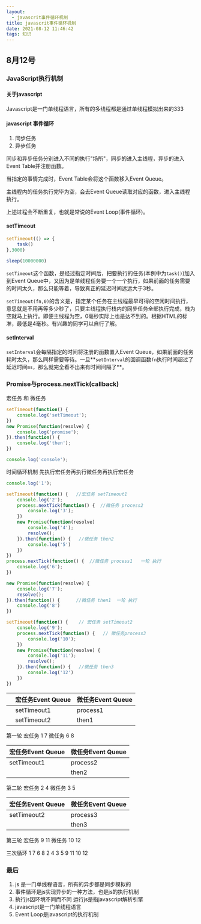 ```yaml
---
layout:
  - javascrit事件循环机制
title: javascrit事件循环机制
date: 2021-08-12 11:46:42
tags: 知识
---
```


## 8月12号

### JavaScript执行机制

#### 关于javascript

​	Javascript是一门单线程语言，所有的多线程都是通过单线程模拟出来的333

#### javascript 事件循环

1. 同步任务
2. 异步任务

同步和异步任务分别进入不同的执行"场所"，同步的进入主线程，异步的进入Event Table并注册函数。

当指定的事情完成时，Event Table会将这个函数移入Event Queue。

主线程内的任务执行完毕为空，会去Event Queue读取对应的函数，进入主线程执行。

上述过程会不断重复，也就是常说的Event Loop(事件循环)。

#### setTimeout

```javascript
setTimeout(() => {
    task()
},3000)

sleep(10000000)
```

`setTimeout`这个函数，是经过指定时间后，把要执行的任务(本例中为`task()`)加入到Event Queue中，又因为是单线程任务要一个一个执行，如果前面的任务需要的时间太久，那么只能等着，导致真正的延迟时间远远大于3秒。

`setTimeout(fn,0)`的含义是，指定某个任务在主线程最早可得的空闲时间执行，意思就是不用再等多少秒了，只要主线程执行栈内的同步任务全部执行完成，栈为空就马上执行。即便主线程为空，0毫秒实际上也是达不到的。根据HTML的标准，最低是4毫秒。有兴趣的同学可以自行了解。

#### setInterval

`setInterval`会每隔指定的时间将注册的函数置入Event Queue，如果前面的任务耗时太久，那么同样需要等待。一旦**`setInterval`的回调函数`fn`执行时间超过了延迟时间`ms`，那么就完全看不出来有时间间隔了**。

### Promise与process.nextTick(callback)

宏任务 和 微任务

```javascript
setTimeout(function() {
    console.log('setTimeout');
})
new Promise(function(resolve) {
    console.log('promise');
}).then(function() {
    console.log('then');
})

console.log('console');
```

时间循环机制 先执行宏任务再执行微任务再执行宏任务

```javascript
console.log('1');

setTimeout(function() {   //宏任务 setTimeout1
    console.log('2');
    process.nextTick(function() {  //微任务 process2
        console.log('3');
    })
    new Promise(function(resolve)  
        console.log('4');
        resolve();
    }).then(function() {   //微任务 then2
        console.log('5')
    })
})
process.nextTick(function() {  //微任务 process1   一轮 执行
    console.log('6');
})

new Promise(function(resolve) { 
    console.log('7');
    resolve();
}).then(function() {      //微任务 then1  一轮 执行
    console.log('8')
})

setTimeout(function() {    // 宏任务 setTimeout2
    console.log('9');  
    process.nextTick(function() {   // 微任务process3
        console.log('10');
    })
    new Promise(function(resolve) {  
        console.log('11');
        resolve();
    }).then(function() {   //微任务 then3
        console.log('12')
    })
})
```

|      | 宏任务Event Queue | 微任务Event Queue |
| ---- | ----------------- | ----------------- |
|      | setTimeout1       | process1          |
|      | setTimeout2       | then1             |

第一轮 宏任务   1   7  微任务    6  8

| 宏任务Event Queue | 微任务Event Queue |
| ----------------- | ----------------- |
| setTimeout1       | process2          |
|                   | then2             |

第二轮 宏任务 2  4  微任务 3 5   

| 宏任务Event Queue | 微任务Event Queue |
| ----------------- | ----------------- |
| setTimeout2       | process3          |
|                   | then3             |

第三轮  宏任务 9   11  微任务 10  12

三次循环 1 7 6 8 2 4 3  5 9 11 10 12

### 最后

1. js 是一门单线程语言，所有的异步都是同步模拟的
2. 事件循环是js实现异步的一种方法，也是js的执行机制
3. 执行js因环境不同而不同 运行js是指javascript解析引擎
4. javascript是一门单线程语言
5. Event Loop是javascript的执行机制

​	





